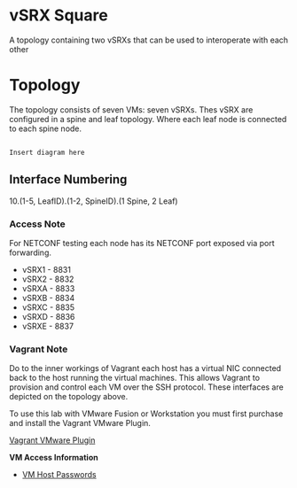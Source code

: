 vSRX Square
=================

A topology containing two vSRXs that can be used to interoperate with each other

Topology
========

The topology consists of seven VMs: seven vSRXs. Thes vSRX are configured in a spine and leaf topology. Where each leaf node is connected to each spine node.

```

Insert diagram here

```

## Interface Numbering

10.(1-5, LeafID).(1-2, SpineID).(1 Spine, 2 Leaf)

### Access Note

For NETCONF testing each node has its NETCONF port exposed via port forwarding.

- vSRX1 - 8831
- vSRX2 - 8832
- vSRXA - 8833
- vSRXB - 8834
- vSRXC - 8835
- vSRXD - 8836
- vSRXE - 8837

### Vagrant Note

Do to the inner workings of Vagrant each host has a virtual NIC connected back to the host running the virtual machines. This allows Vagrant to provision and control each VM over the SSH protocol. These interfaces are depicted on the topology above.

To use this lab with VMware Fusion or Workstation you must first purchase and install the Vagrant VMware Plugin.

[Vagrant VMware Plugin](https://www.vagrantup.com/vmware)

**VM Access Information**

-	[VM Host Passwords](https://github.com/JNPRAutomate/vSRX-Square/blob/master/docs/vmpasswords.md)
